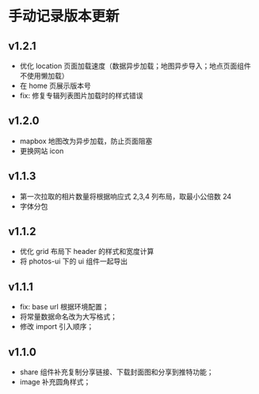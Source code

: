 # 手动记录版本更新

## v1.2.1

- 优化 location 页面加载速度（数据异步加载；地图异步导入；地点页面组件不使用懒加载）
- 在 home 页展示版本号
- fix: 修复专辑列表图片加载时的样式错误

## v1.2.0

- mapbox 地图改为异步加载，防止页面阻塞
- 更换网站 icon

## v1.1.3

- 第一次拉取的相片数量将根据响应式 2,3,4 列布局，取最小公倍数 24
- 字体分包

## v1.1.2

- 优化 grid 布局下 header 的样式和宽度计算
- 将 photos-ui 下的 ui 组件一起导出

## v1.1.1

- fix: base url 根据环境配置；
- 将常量数据命名改为大写格式；
- 修改 import 引入顺序；

## v1.1.0

- share 组件补充复制分享链接、下载封面图和分享到推特功能；
- image 补充圆角样式；
